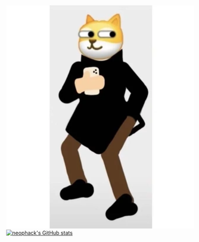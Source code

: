 ![](t0146993077b02dfdf2.webp)
[![neophack's GitHub stats](https://github-readme-stats.vercel.app/api?username=neophack)](https://github.com/anuraghazra/github-readme-stats)
<!--
**neophack/neophack** is a ✨ _special_ ✨ repository because its `README.md` (this file) appears on your GitHub profile.

Here are some ideas to get you started:

- 🔭 I’m currently working on ...
- 🌱 I’m currently learning ...
- 👯 I’m looking to collaborate on ...
- 🤔 I’m looking for help with ...
- 💬 Ask me about ...
- 📫 How to reach me: ...
- 😄 Pronouns: ...
- ⚡ Fun fact: ...
-->
